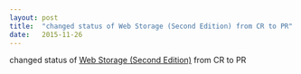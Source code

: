 ```yaml
---
layout: post
title:  "changed status of Web Storage (Second Edition) from CR to PR"
date:   2015-11-26
---
```


changed status of <a href="http://www.w3.org/TR/webstorage/">Web Storage (Second Edition)</a> from CR to PR